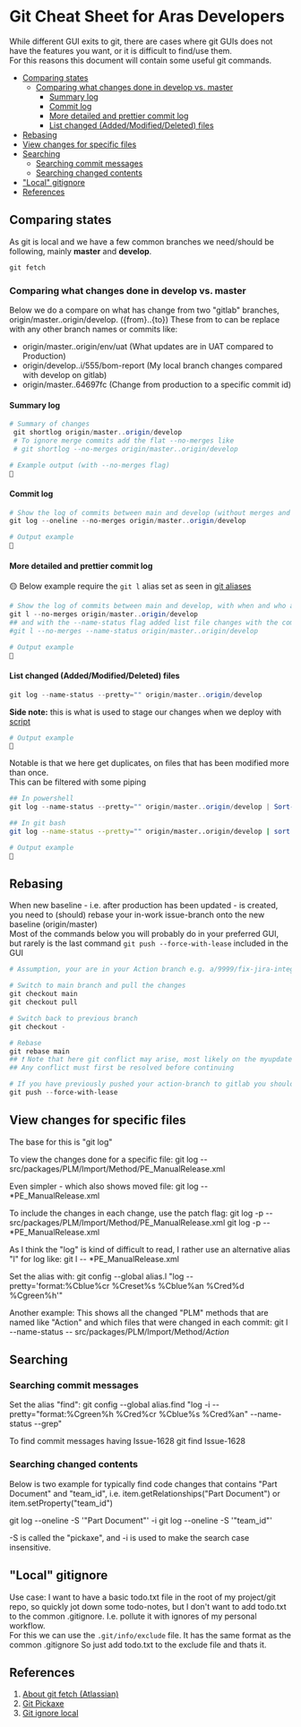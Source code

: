 # Git Cheat Sheet for Aras Developers

While different GUI exits to git, there are cases where git GUIs does not have the features you want, or it is difficult to find/use them.  
For this reasons this document will contain some useful git commands.

- [Comparing states](#comparing-states)
  - [Comparing what changes done in develop vs. master](#comparing-what-changes-done-in-develop-vs-master)
    - [Summary log](#summary-log)
    - [Commit log](#commit-log)
    - [More detailed and prettier commit log](#more-detailed-and-prettier-commit-log)
    - [List changed (Added/Modified/Deleted) files](#list-changed-addedmodifieddeleted-files)
- [Rebasing](#rebasing)
- [View changes for specific files](#view-changes-for-specific-files)
- [Searching](#searching)
  - [Searching commit messages](#searching-commit-messages)
  - [Searching changed contents](#searching-changed-contents)
- ["Local" gitignore](#local-gitignore)
- [References](#references)

## Comparing states

As git is local and we have a few common branches we need/should be following, mainly **master** and **develop**.

``` powershell
git fetch
```

### Comparing what changes done in develop vs. master

Below we do a compare on what has change from two "gitlab" branches, origin/master..origin/develop. ({from}..{to})
These from to can be replace with any other branch names or commits like:

- origin/master..origin/env/uat (What updates are in UAT compared to Production)
- origin/develop..i/555/bom-report (My local branch changes compared with develop on gitlab)
- origin/master..64697fc (Change from production to a specific commit id)

#### Summary log

``` powershell
# Summary of changes
 git shortlog origin/master..origin/develop
 # To ignore merge commits add the flat --no-merges like
 # git shortlog --no-merges origin/master..origin/develop
```

``` bash
# Example output (with --no-merges flag)
🔴
```

#### Commit log

``` powershell
# Show the log of commits between main and develop (without merges and only show as one line per commit)
git log --oneline --no-merges origin/master..origin/develop
```

``` bash
# Output example
🔴
```

#### More detailed and prettier commit log

🟡 Below example require the `git l` alias set as seen in [git aliases](../scripts/git-scripts/git-aliases-and-configs.ps1)

``` powershell
# Show the log of commits between main and develop, with when and who and a little bit prettier
git l --no-merges origin/master..origin/develop
## and with the --name-status flag added list file changes with the commits like
#git l --no-merges --name-status origin/master..origin/develop
```

``` bash
# Output example
🔴
```

#### List changed (Added/Modified/Deleted) files

``` powershell
git log --name-status --pretty="" origin/master..origin/develop
```

**Side note:** this is what is used to stage our changes when we deploy with [script](../scripts/deploy/stage_git.ps1)

``` bash
# Output example
🔴
```

Notable is that we here get duplicates, on files that has been modified more than once.  
This can be filtered with some piping

``` powershell
## In powershell
git log --name-status --pretty="" origin/master..origin/develop | Sort-Object -unique
```

``` bash
## In git bash
git log --name-status --pretty="" origin/master..origin/develop | sort | uniq
```

``` bash
# Output example
🔴
```

## Rebasing

When new baseline - i.e. after production has been updated - is created, you need to (should) rebase your in-work issue-branch onto the new baseline (origin/master)  
Most of the commands below you will probably do in your preferred GUI, but rarely is the last command `git push --force-with-lease` included in the GUI

``` powershell
# Assumption, your are in your Action branch e.g. a/9999/fix-jira-integration-bug

# Switch to main branch and pull the changes
git checkout main
git checkout pull

# Switch back to previous branch
git checkout -

# Rebase
git rebase main
## ❗ Note that here git conflict may arise, most likely on the myupdate.mf file
## Any conflict must first be resolved before continuing

# If you have previously pushed your action-branch to gitlab you should update with the rebased local branch
git push --force-with-lease


```

## View changes for specific files

The base for this is "git log"

To view the changes done for a specific file:
git log -- src/packages/PLM/Import/Method/PE_ManualRelease.xml

Even simpler - which also shows moved file:
git log -- *PE_ManualRelease.xml

To include the changes in each change, use the patch flag:
git log -p -- src/packages/PLM/Import/Method/PE_ManualRelease.xml
git log -p -- *PE_ManualRelease.xml

As I think the "log" is kind of difficult to read, I rather use an alternative alias "l" for log like:
git l -- *PE_ManualRelease.xml

Set the alias with:
git config --global alias.l "log --pretty='format:%Cblue%cr %Creset%s %Cblue%an %Cred%d %Cgreen%h'"

Another example:
This shows all the changed "PLM" methods that are named like "Action" and which files that were changed in each commit:
git l --name-status -- src/packages/PLM/Import/Method/*Action*

## Searching

### Searching commit messages

Set the alias "find":
git config --global alias.find "log -i --pretty=\"format:%Cgreen%h %Cred%cr %Cblue%s %Cred%an\" --name-status --grep"

To find commit messages having Issue-1628
git find Issue-1628

### Searching changed contents

Below is two example for typically find code changes that contains "Part Document" and "team_id", i.e. item.getRelationships("Part Document") or item.setProperty("team_id")

git log --oneline -S '"Part Document"' -i
git log --oneline -S '"team_id"'

-S is called the "pickaxe", and -i is used to make the search case insensitive.

## "Local" gitignore

Use case: I want to have a basic todo.txt file in the root of my project/git repo, so quickly jot down some todo-notes, but I don't want to add todo.txt to the common .gitignore. I.e. pollute it with ignores of my personal workflow.  
For this we can use the `.git/info/exclude` file. It has the same format as the common .gitignore
So just add todo.txt to the exclude file and thats it.

## References

1. [About git fetch (Atlassian)](https://www.atlassian.com/git/tutorials/syncing/git-fetch#:~:text=In%20review%2C%20git%20fetch%20is,the%20state%20of%20a%20remote.)
2. [Git Pickaxe](https://gist.github.com/phil-blain/2a1cf81a0030001d33158e44a35ceda6)
3. [Git ignore local](https://stackoverflow.com/questions/1753070/how-do-i-configure-git-to-ignore-some-files-locally)